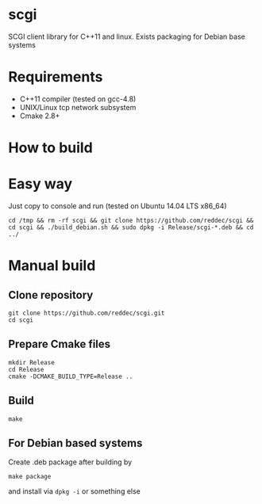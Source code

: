 # scgi
SCGI client library for C++11 and linux. Exists packaging for Debian base systems

# Requirements

* C++11 compiler (tested on gcc-4.8)
* UNIX/Linux tcp network subsystem
* Cmake 2.8+

# How to build

# Easy way

Just copy to console and run (tested on Ubuntu 14.04 LTS x86_64)

```
cd /tmp && rm -rf scgi && git clone https://github.com/reddec/scgi && cd scgi && ./build_debian.sh && sudo dpkg -i Release/scgi-*.deb && cd ../
```

# Manual build

## Clone repository

```
git clone https://github.com/reddec/scgi.git
cd scgi
```

## Prepare Cmake files

```
mkdir Release
cd Release
cmake -DCMAKE_BUILD_TYPE=Release ..
```

## Build

```
make
```

## For Debian based systems

Create .deb package after building by

```
make package
```

and install via `dpkg -i` or something else


